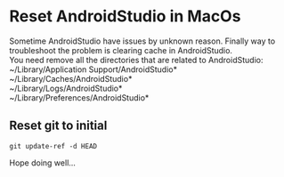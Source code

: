 # Reset AndroidStudio in MacOs 
Sometime AndroidStudio have issues by unknown reason. Finally way to troubleshoot the problem is clearing cache in AndroidStudio.  
You need remove all the directories that are related to AndroidStudio:  
~/Library/Application Support/AndroidStudio*  
~/Library/Caches/AndroidStudio*  
~/Library/Logs/AndroidStudio*  
~/Library/Preferences/AndroidStudio*  



## Reset git to initial
```
git update-ref -d HEAD
```
Hope doing well...
